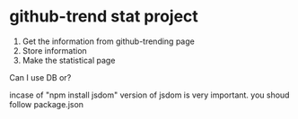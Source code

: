 # github-trend stat project
1. Get the information from github-trending page
2. Store information
3. Make the statistical page

Can I use DB or?

incase of "npm install jsdom" version of jsdom is very important.
you shoud follow package.json
